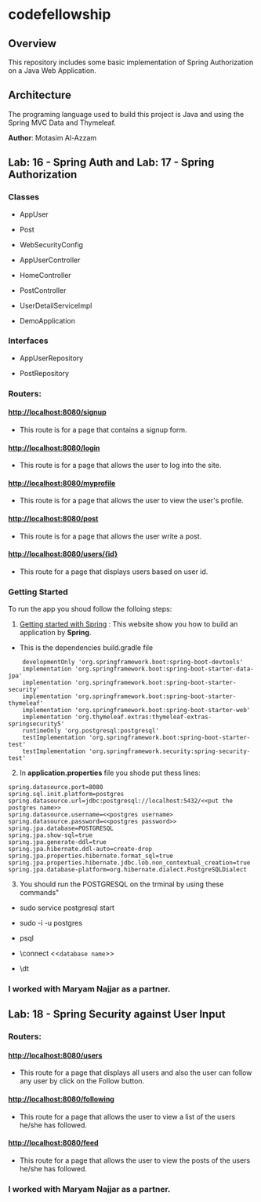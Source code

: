 # codefellowship

## Overview

This repository includes some basic implementation of Spring Authorization on a Java Web Application.

## Architecture

The programing language used to build this project is Java and using the Spring MVC Data and Thymeleaf.

**Author**: Motasim Al-Azzam 


## Lab: 16 - Spring Auth and Lab: 17 - Spring Authorization

### Classes

* AppUser

* Post

* WebSecurityConfig

* AppUserController

* HomeController

* PostController

* UserDetailServiceImpl

* DemoApplication

### Interfaces

* AppUserRepository

* PostRepository

### Routers:

#### [http://localhost:8080/signup](http://localhost:8080/signup)

* This route is for a page that contains a signup form.

#### [http://localhost:8080/login](http://localhost:8080/login)

* This route is for a page that allows the user to log into the site.

#### [http://localhost:8080/myprofile](http://localhost:8080/myprofile)

* This route is for a page that allows the user to view the user's profile.

#### [http://localhost:8080/post](http://localhost:8080/post)

* This route is for a page that allows the user write a post.

#### [http://localhost:8080/users/{id}](http://localhost:8080/users/{id})

* This route for a page that displays users based on user id.

### Getting Started

To run the app you shoud follow the folloing steps:

1. [Getting started with Spring](https://spring.io/guides/gs/serving-web-content/) : This website show you how to build an application by **Spring**.

 * This is the dependencies build.gradle file

```
    developmentOnly 'org.springframework.boot:spring-boot-devtools'
	implementation 'org.springframework.boot:spring-boot-starter-data-jpa'
	implementation 'org.springframework.boot:spring-boot-starter-security'
	implementation 'org.springframework.boot:spring-boot-starter-thymeleaf'
	implementation 'org.springframework.boot:spring-boot-starter-web'
	implementation 'org.thymeleaf.extras:thymeleaf-extras-springsecurity5'
	runtimeOnly 'org.postgresql:postgresql'
	testImplementation 'org.springframework.boot:spring-boot-starter-test'
	testImplementation 'org.springframework.security:spring-security-test'
 ```
2. In **application.properties** file you shode put thess lines:

```
spring.datasource.port=8080
spring.sql.init.platform=postgres
spring.datasource.url=jdbc:postgresql://localhost:5432/<<put the postgres name>>
spring.datasource.username=<<postgres username>
spring.datasource.password=<<postgres password>>
spring.jpa.database=POSTGRESQL
spring.jpa.show-sql=true
spring.jpa.generate-ddl=true
spring.jpa.hibernate.ddl-auto=create-drop
spring.jpa.properties.hibernate.format_sql=true
spring.jpa.properties.hibernate.jdbc.lob.non_contextual_creation=true
spring.jpa.database-platform=org.hibernate.dialect.PostgreSQLDialect
```

3.  You should run the POSTGRESQL on the trminal by using these commands"

   * sudo service postgresql start
   
   * sudo -i -u postgres

   * psql

   * \connect <<`database name`>>

   * \dt 


### I worked with **Maryam Najjar** as a partner.

 
 ## Lab: 18 - Spring Security against User Input

 ### Routers:

 #### [http://localhost:8080/users](http://localhost:8080/users)

 * This route for a page that displays all users and also the user can follow any user by click on the Follow button.

 #### [http://localhost:8080/following](http://localhost:8080/following)

 * This route for a page that allows the user to view a list of the users he/she has followed.

 #### [http://localhost:8080/feed](http://localhost:8080/feed)

 * This route for a page that allows the user to view the posts of the users he/she has followed.

 ### I worked with **Maryam Najjar** as a partner.

